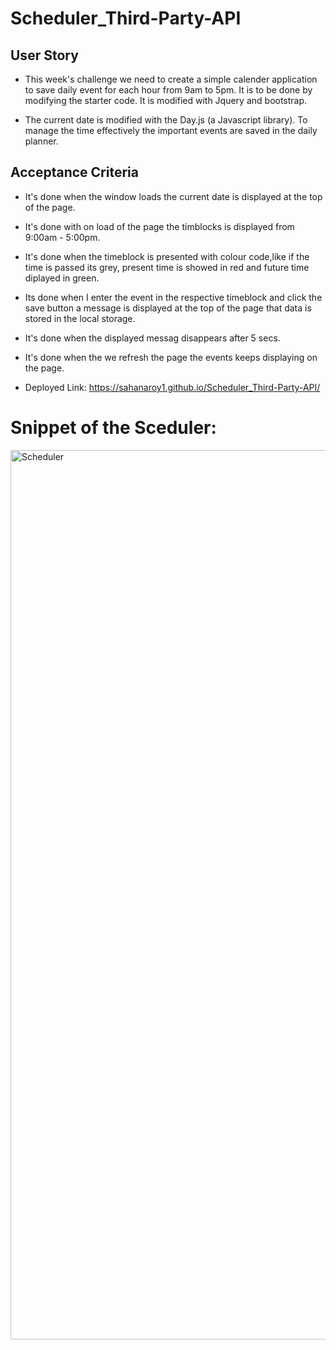 # Scheduler_Third-Party-API

## User Story

* This week's challenge we need to create a simple calender application to save daily event for each hour from 9am to 5pm. It is to be done by modifying the starter code. It is modified with Jquery and bootstrap.

* The current date is modified with the Day.js (a Javascript library). To manage the time effectively the important events are saved in the daily planner.

 ## Acceptance Criteria
* It's done when the window loads the current date is displayed at the top of the page.
* It's done with on load of the page the timblocks is displayed from 9:00am - 5:00pm.
* It's done when the timeblock is presented with colour code,like if the time is passed its grey, present time is showed in red and future time diplayed in green.
* Its done when I enter the event in the respective timeblock and click the save button a message is displayed at the top of the page that data is stored in the local storage.
* It's done when the displayed messag disappears after 5 secs.
* It's done when the we refresh the page the events keeps displaying on the page. 

* Deployed Link:
https://sahanaroy1.github.io/Scheduler_Third-Party-API/

# Snippet of the Sceduler:
<img width="1423" alt="Scheduler" src="https://github.com/Sahanaroy1/Scheduler_Third-Party-API/assets/127791384/9fb5b4c2-e512-442e-b3d7-025a947b40a3">
